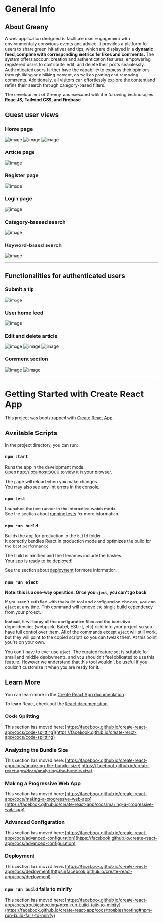 # General Info 

## About Greeny

A web application designed to facilitate user engagement with environmentally conscious events and advice. It provides a platform for users to share green initiatives and tips, which are displayed in a **dynamic feed, complete with corresponding metrics for likes and comments.** The system offers account creation and authentication features, empowering registered users to contribute, edit, and delete their posts seamlessly. Authenticated users further have the capability to express their opinions through liking or disliking content, as well as posting and removing comments. Additionally, all visitors can effortlessly explore the content and refine their search through category-based filters. 

The development of Greeny was executed with the following technologies: **ReactJS, Tailwind CSS, and Firebase.**

## Guest user views

### Home page

![image](https://github.com/JulianaGeorgi/SoftUni-SoftwareEngineering/assets/106109538/8a6ce8f6-efc0-4ff3-89d5-5ef287164955)
![image](https://github.com/JulianaGeorgi/SoftUni-SoftwareEngineering/assets/106109538/c3e9f5e5-9d02-4c3b-9838-b7c6af7c9b3c)
![image](https://github.com/JulianaGeorgi/SoftUni-SoftwareEngineering/assets/106109538/4063b71c-43c8-4098-9568-62fc272a38f3)

### Article page 

![image](https://github.com/JulianaGeorgi/SoftUni-SoftwareEngineering/assets/106109538/b12f9ba8-fc4d-43f1-989c-0c2ec05cc6cc)


### Register page

![image](https://github.com/JulianaGeorgi/SoftUni-SoftwareEngineering/assets/106109538/515ea150-78fc-4ceb-80b8-e4f2d12d4066)

### Login page

![image](https://github.com/JulianaGeorgi/SoftUni-SoftwareEngineering/assets/106109538/885bb187-5246-4b82-95a4-2a7a81fa6d8a)

### Category-baseed search

![image](https://github.com/JulianaGeorgi/SoftUni-SoftwareEngineering/assets/106109538/f8d95d64-0f8f-4f61-a327-d3f38f5c43cc)

### Keyword-based search
![image](https://github.com/JulianaGeorgi/SoftUni-SoftwareEngineering/assets/106109538/6bbc6784-2e92-41e1-a786-07a89ef1134e)


-----------------------------------------------------------------------------------
## Functionalities for authenticated users

### Submit a tip

![image](https://github.com/JulianaGeorgi/SoftUni-SoftwareEngineering/assets/106109538/4e5c04f4-59a5-4d3d-85a1-cbac17e4d03f)

### User home feed 

![image](https://github.com/JulianaGeorgi/SoftUni-SoftwareEngineering/assets/106109538/43391dd2-9d93-4b5a-8c1e-5d8489317dfa)

### Edit and delete article

![image](https://github.com/JulianaGeorgi/SoftUni-SoftwareEngineering/assets/106109538/6c26d0ad-117d-4714-8b64-608b78b75983)
![image](https://github.com/JulianaGeorgi/SoftUni-SoftwareEngineering/assets/106109538/be2b45e8-bf2c-4dfb-a6e4-93a867b3bce1)
![image](https://github.com/JulianaGeorgi/SoftUni-SoftwareEngineering/assets/106109538/c2392dd3-c65a-4481-9901-097abff8146f)


### Comment section

![image](https://github.com/JulianaGeorgi/SoftUni-SoftwareEngineering/assets/106109538/b58f2fc2-e749-4709-a537-35d47f9e8f0c)
![image](https://github.com/JulianaGeorgi/SoftUni-SoftwareEngineering/assets/106109538/6e8bcbb2-1326-498c-817b-ad9b041c4819)

-----------------------------------------------------------------------------------------------------------------

# Getting Started with Create React App

This project was bootstrapped with [Create React App](https://github.com/facebook/create-react-app).

## Available Scripts

In the project directory, you can run:

### `npm start`

Runs the app in the development mode.\
Open [http://localhost:3000](http://localhost:3000) to view it in your browser.

The page will reload when you make changes.\
You may also see any lint errors in the console.

### `npm test`

Launches the test runner in the interactive watch mode.\
See the section about [running tests](https://facebook.github.io/create-react-app/docs/running-tests) for more information.

### `npm run build`

Builds the app for production to the `build` folder.\
It correctly bundles React in production mode and optimizes the build for the best performance.

The build is minified and the filenames include the hashes.\
Your app is ready to be deployed!

See the section about [deployment](https://facebook.github.io/create-react-app/docs/deployment) for more information.

### `npm run eject`

**Note: this is a one-way operation. Once you `eject`, you can't go back!**

If you aren't satisfied with the build tool and configuration choices, you can `eject` at any time. This command will remove the single build dependency from your project.

Instead, it will copy all the configuration files and the transitive dependencies (webpack, Babel, ESLint, etc) right into your project so you have full control over them. All of the commands except `eject` will still work, but they will point to the copied scripts so you can tweak them. At this point you're on your own.

You don't have to ever use `eject`. The curated feature set is suitable for small and middle deployments, and you shouldn't feel obligated to use this feature. However we understand that this tool wouldn't be useful if you couldn't customize it when you are ready for it.

## Learn More

You can learn more in the [Create React App documentation](https://facebook.github.io/create-react-app/docs/getting-started).

To learn React, check out the [React documentation](https://reactjs.org/).

### Code Splitting

This section has moved here: [https://facebook.github.io/create-react-app/docs/code-splitting](https://facebook.github.io/create-react-app/docs/code-splitting)

### Analyzing the Bundle Size

This section has moved here: [https://facebook.github.io/create-react-app/docs/analyzing-the-bundle-size](https://facebook.github.io/create-react-app/docs/analyzing-the-bundle-size)

### Making a Progressive Web App

This section has moved here: [https://facebook.github.io/create-react-app/docs/making-a-progressive-web-app](https://facebook.github.io/create-react-app/docs/making-a-progressive-web-app)

### Advanced Configuration

This section has moved here: [https://facebook.github.io/create-react-app/docs/advanced-configuration](https://facebook.github.io/create-react-app/docs/advanced-configuration)

### Deployment

This section has moved here: [https://facebook.github.io/create-react-app/docs/deployment](https://facebook.github.io/create-react-app/docs/deployment)

### `npm run build` fails to minify

This section has moved here: [https://facebook.github.io/create-react-app/docs/troubleshooting#npm-run-build-fails-to-minify](https://facebook.github.io/create-react-app/docs/troubleshooting#npm-run-build-fails-to-minify)
